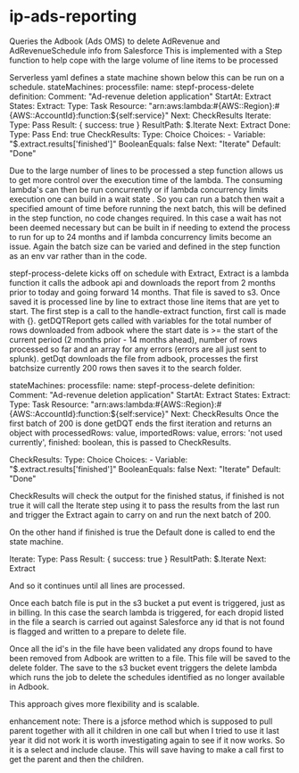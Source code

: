 # ip-ads-reporting
Queries the Adbook (Ads OMS) to delete AdRevenue and AdRevenueSchedule info from Salesforce
This is implemented with a Step function to help cope with the large volume of line items to be processed

Serverless yaml defines a state machine shown below this can be run on a schedule.
stateMachines:
    processfile:
      name: stepf-process-delete
      definition:
        Comment: "Ad-revenue deletion application"
        StartAt: Extract
        States:
          Extract:
            Type: Task
            Resource: "arn:aws:lambda:#{AWS::Region}:#{AWS::AccountId}:function:${self:service}" 
            Next: CheckResults
          Iterate:
            Type: Pass
            Result: { success: true }
            ResultPath: $.Iterate
            Next: Extract
          Done:
            Type: Pass
            End: true  
          CheckResults: 
            Type: Choice
            Choices: 
              - Variable: "$.extract.results['finished']"
                BooleanEquals: false
                Next: "Iterate"
            Default: "Done"

Due to the large number of lines to be processed a step function allows us to get more control over the execution time of the lambda.  The consuming lambda's can then be run concurrently or if lambda concurrency limits execution one can build in a wait state .  So you can run a batch then wait a specified amount of time before running the next batch, this will be defined in the step function, no code changes required.  In this case a wait has not been deemed necessary but can be built in if needing to extend the process to run for up to 24 months and if lambda concurrency limits become an issue. Again the batch size can be varied and defined in the step function as an env var rather than in the code.

stepf-process-delete kicks off on schedule with Extract, Extract is a lambda function it calls the adbook api and downloads the report from 2 months prior to today and going forward 14 months.  That file is saved to s3.   Once saved it is processed line by line to extract those line items that are yet to start.  The first step is a call to the handle-extract function, first call is made with {}. getDQTReport gets called with variables for the total number of rows downloaded from adbook where the start date is >= the start of the current period (2 months prior - 14 months ahead), number of rows processed so far and an array for any errors (errors are all just sent to splunk).  getDqt downloads the file from adbook, processes the first batchsize currently 200 rows then saves it to the search folder.

stateMachines:
    processfile:
      name: stepf-process-delete
      definition:
        Comment: "Ad-revenue deletion application"
        StartAt: Extract
        States:
          Extract:
            Type: Task
            Resource: "arn:aws:lambda:#{AWS::Region}:#{AWS::AccountId}:function:${self:service}" 
            Next: CheckResults
Once the first batch of 200 is done getDQT ends the first iteration and returns an object with processedRows: value, importedRows: value, errors: 'not used currently', finished: boolean, this is passed to CheckResults.

CheckResults: 
            Type: Choice
            Choices: 
              - Variable: "$.extract.results['finished']"
                BooleanEquals: false
                Next: "Iterate"
            Default: "Done"

 CheckResults will check the output for the finished status, if finished is not true it will call the Iterate step using it to pass the results from the last run and trigger the Extract again to carry on and run the next batch of 200.

 On the other hand if finished is true the Default done is called to end the state machine.

 Iterate:
            Type: Pass
            Result: { success: true }
            ResultPath: $.Iterate
            Next: Extract

And so it continues until all lines are processed.

Once each batch file is put in the s3 bucket a put event is triggered, just as in billing.  In this case the search lambda is triggered, for each dropid listed in the file a search is carried out against Salesforce any id that is not found is flagged and written to a prepare to delete file.

Once all the id's in the file have been validated any drops found to have been removed from Adbook are written to a file.  This file will be saved to the delete folder.  The save to the s3 bucket event triggers the delete lambda which runs the job to delete the schedules identified as no longer available in Adbook.

This approach gives more flexibility and is scalable.

enhancement note: There is a jsforce method which is supposed to pull parent together with all it children in one call but when I tried to use it last year it did not work it is worth investigating again to see if it now works.  So it is a select and include clause.  This will save having to make a call first to get the parent and then the children.


